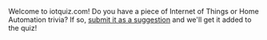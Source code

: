 Welcome to iotquiz.com! Do you have a piece of Internet of Things or Home Automation trivia? If so, [submit it as a suggestion](https://github.com/sharptools-io/iotquiz.com/issues/new) and we'll get it added to the quiz!

